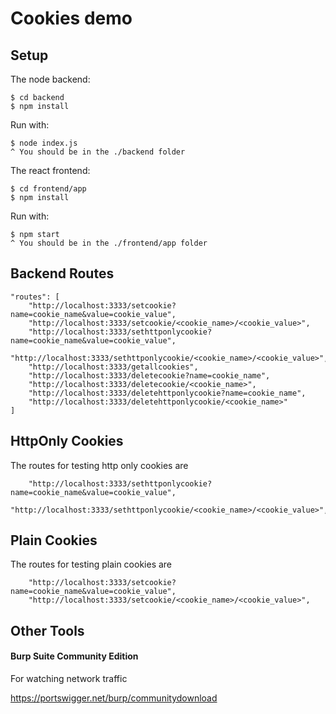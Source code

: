 # Cookies demo

## Setup

The node backend:

    $ cd backend 
    $ npm install

Run with:

    $ node index.js
    ^ You should be in the ./backend folder

The react frontend:

    $ cd frontend/app
    $ npm install

Run with:

    $ npm start
    ^ You should be in the ./frontend/app folder

## Backend Routes

    "routes": [
        "http://localhost:3333/setcookie?name=cookie_name&value=cookie_value",
        "http://localhost:3333/setcookie/<cookie_name>/<cookie_value>",
        "http://localhost:3333/sethttponlycookie?name=cookie_name&value=cookie_value",
        "http://localhost:3333/sethttponlycookie/<cookie_name>/<cookie_value>",
        "http://localhost:3333/getallcookies",
        "http://localhost:3333/deletecookie?name=cookie_name",
        "http://localhost:3333/deletecookie/<cookie_name>",
        "http://localhost:3333/deletehttponlycookie?name=cookie_name",
        "http://localhost:3333/deletehttponlycookie/<cookie_name>"
    ]

## HttpOnly Cookies

The routes for testing http only cookies are

        "http://localhost:3333/sethttponlycookie?name=cookie_name&value=cookie_value",
        "http://localhost:3333/sethttponlycookie/<cookie_name>/<cookie_value>",

## Plain Cookies

The routes for testing plain cookies are

        "http://localhost:3333/setcookie?name=cookie_name&value=cookie_value",
        "http://localhost:3333/setcookie/<cookie_name>/<cookie_value>",

## Other Tools

#### Burp Suite Community Edition

For watching network traffic

https://portswigger.net/burp/communitydownload